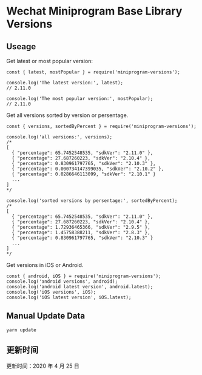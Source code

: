 
# Wechat Miniprogram Base Library Versions

## Useage

Get latest or most popular version:

```;
const { latest, mostPopular } = require('miniprogram-versions');

console.log('The latest version:', latest);
// 2.11.0

console.log('The most popular version:', mostPopular);
// 2.11.0

```

Get all versions sorted by version or persentage.

```
const { versions, sortedByPercent } = require('miniprogram-versions');

console.log('all versions:', versions);
/*
[
  { "percentage": 65.7452548535, "sdkVer": "2.11.0" },
  { "percentage": 27.687260223, "sdkVer": "2.10.4" },
  { "percentage": 0.830961797765, "sdkVer": "2.10.3" },
  { "percentage": 0.000734147399035, "sdkVer": "2.10.2" },
  { "percentage": 0.0286646113099, "sdkVer": "2.10.1" }
  ...
]
*/

console.log('sorted versions by persentage:', sortedByPercent);
/*
[
  { "percentage": 65.7452548535, "sdkVer": "2.11.0" },
  { "percentage": 27.687260223, "sdkVer": "2.10.4" },
  { "percentage": 1.72936465366, "sdkVer": "2.9.5" },
  { "percentage": 1.45758388211, "sdkVer": "2.8.3" },
  { "percentage": 0.830961797765, "sdkVer": "2.10.3" }
  ...
]
*/
```

Get versions in iOS or Android.

```
const { android, iOS } = require('miniprogram-versions');
console.log('android versions', android);
console.log('android latest version', android.latest);
console.log('iOS versions', iOS);
console.log('iOS latest version', iOS.latest);
```

## Manual Update Data

```
yarn update
```

## 更新时间

更新时间：2020 年 4 月 25 日
